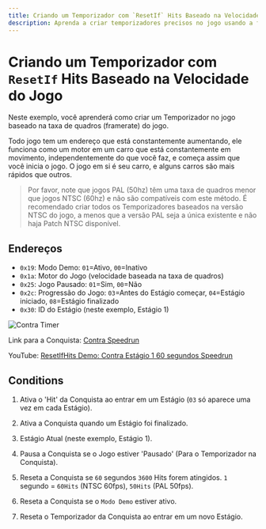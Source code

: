 ```yaml
---
title: Criando um Temporizador com `ResetIf` Hits Baseado na Velocidade do Jogo
description: Aprenda a criar temporizadores precisos no jogo usando a flag ResetIf para considerar a taxa de quadros do jogo, permitindo mecanismos de temporização precisos para conquistas em vários cenários de jogo.
---
```


# Criando um Temporizador com `ResetIf` Hits Baseado na Velocidade do Jogo

Neste exemplo, você aprenderá como criar um Temporizador no jogo baseado na taxa de quadros (framerate) do jogo.

Todo jogo tem um endereço que está constantemente aumentando, ele funciona como um motor em um carro que está constantemente em movimento, independentemente do que você faz, e começa assim que você inicia o jogo. O jogo em si é seu carro, e alguns carros são mais rápidos que outros.

> Por favor, note que jogos PAL (50hz) têm uma taxa de quadros menor que jogos NTSC (60hz) e não são compatíveis com este método. É recomendado criar todos os Temporizadores baseados na versão NTSC do jogo, a menos que a versão PAL seja a única existente e não haja Patch NTSC disponível.

## Endereços

- `0x19`: Modo Demo: `01`=Ativo, `00`=Inativo
- `0x1a`: Motor do Jogo (velocidade baseada na taxa de quadros)
- `0x25`: Jogo Pausado: `01`=Sim, `00`=Não
- `0x2c`: Progressão do Jogo: `03`=Antes do Estágio começar, `04`=Estágio iniciado, `08`=Estágio finalizado
- `0x30`: ID do Estágio (neste exemplo, Estágio 1)

![Contra Timer](https://user-images.githubusercontent.com/8508804/57049681-81f45380-6c4f-11e9-9a35-f62c8124498a.jpg)

Link para a Conquista: [Contra Speedrun](https://retroachievements.org/achievement/65443)

YouTube: [ResetIfHits Demo: Contra Estágio 1 60 segundos Speedrun](https://youtu.be/6PpdG04tM4s)

## Conditions

1. Ativa o 'Hit' da Conquista ao entrar em um Estágio (`03` só aparece uma vez em cada Estágio).

2. Ativa a Conquista quando um Estágio foi finalizado.

3. Estágio Atual (neste exemplo, Estágio 1).

4. Pausa a Conquista se o Jogo estiver 'Pausado' (Para o Temporizador na Conquista).

5. Reseta a Conquista se `60` segundos `3600` Hits forem atingidos. `1` segundo = `60Hits` (NTSC 60fps), `50Hits` (PAL 50fps).

6. Reseta a Conquista se o `Modo Demo` estiver ativo.

7. Reseta o Temporizador da Conquista ao entrar em um novo Estágio.
